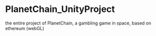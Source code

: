 # PlanetChain_UnityProject
the entire project of PlanetChain, a gambling game in space, based on ethereum (webGL)
